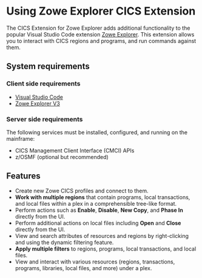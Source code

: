 # Using Zowe Explorer CICS Extension

The CICS Extension for Zowe Explorer adds additional functionality to the popular Visual Studio Code extension [Zowe Explorer](https://github.com/zowe/zowe-explorer-vscode). This extension allows you to interact with CICS regions and programs, and run commands against them.

## System requirements

### Client side requirements

- [Visual Studio Code](https://code.visualstudio.com/download)
- [Zowe Explorer V3](../user-guide/ze-install#installing-zowe-explorer)

### Server side requirements

The following services must be installed, configured, and running on the mainframe:

- CICS Management Client Interface (CMCI) APIs
- z/OSMF (optional but recommended)

## Features

- Create new Zowe CICS profiles and connect to them.
- **Work with multiple regions** that contain programs, local transactions, and local files within a plex in a comprehensible tree-like format.
- Perform actions such as **Enable**, **Disable**, **New Copy**, and **Phase In** directly from the UI.
- Perform additional actions on local files including **Open** and **Close** directly from the UI.
- View and search attributes of resources and regions by right-clicking and using the dynamic filtering feature.
- **Apply multiple filters** to regions, programs, local transactions, and local files.
- View and interact with various resources (regions, transactions, programs, libraries, local files, and more) under a plex.
